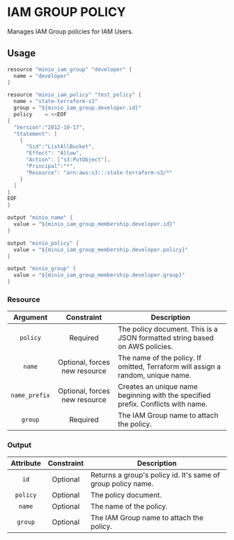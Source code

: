 # IAM GROUP POLICY

Manages IAM Group policies for IAM Users.

## Usage

```go
resource "minio_iam_group" "developer" {
  name = "developer"
}

resource "minio_iam_policy" "test_policy" {
  name = "state-terraform-s3"
  group = "${minio_iam_group.developer.id}"
  policy    = <<EOF
{
  "Version":"2012-10-17",
  "Statement": [
    {
      "Sid":"ListAllBucket",
      "Effect": "Allow",
      "Action": ["s3:PutObject"],
      "Principal":"*",
      "Resource": "arn:aws:s3:::state-terraform-s3/*"
    }
  ]
}
EOF
}

output "minio_name" {
  value = "${minio_iam_group_membership.developer.id}"
}

output "minio_policy" {
  value = "${minio_iam_group_membership.developer.policy}"
}

output "minio_group" {
  value = "${minio_iam_group_membership.developer.group}"
}
```

### Resource

|   Argument    |          Constraint           | Description                                                                      |
| :-----------: | :---------------------------: | -------------------------------------------------------------------------------- |
|   `policy`    |           Required            | The policy document. This is a JSON formatted string based on AWS policies.      |
|    `name`     | Optional, forces new resource | The name of the policy. If omitted, Terraform will assign a random, unique name. |
| `name_prefix` | Optional, forces new resource | Creates an unique name beginning with the specified prefix. Conflicts with name. |
|    `group`    |           Required            | The IAM Group name to attach the policy.                                         |

### Output

| Attribute | Constraint | Description                                                  |
| :-------: | :--------: | ------------------------------------------------------------ |
|   `id`    |  Optional  | Returns a group's policy id. It's same of group policy name. |
| `policy`  |  Optional  | The policy document.                                         |
|  `name`   |  Optional  | The name of the policy.                                      |
|  `group`  |  Optional  | The IAM Group name to attach the policy.                     |
